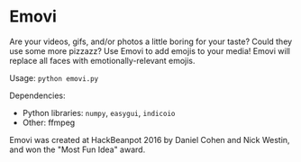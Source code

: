 # Emovi
Are your videos, gifs, and/or photos a little boring for your taste?
Could they use some more pizzazz?
Use Emovi to add emojis to your media!
Emovi will replace all faces with emotionally-relevant emojis.

Usage: `python emovi.py`

Dependencies:
  - Python libraries: `numpy`, `easygui`, `indicoio`
  - Other: ffmpeg

Emovi was created at HackBeanpot 2016 by Daniel Cohen and Nick Westin, and won the "Most Fun Idea" award.
